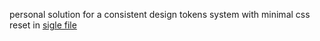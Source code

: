 personal solution for a consistent design tokens system with minimal css reset in [sigle file](./global.css)
